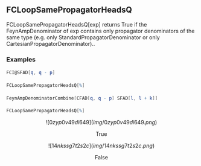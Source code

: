 ##  FCLoopSamePropagatorHeadsQ 

FCLoopSamePropagatorHeadsQ[exp]  returns True if the FeynAmpDenominator of exp contains only propagator denominators of the same type (e.g. only StandardPropagatorDenominator or only CartesianPropagatorDenominator)..

###  Examples 

```mathematica
FCI@SFAD[q, q - p] 
 
FCLoopSamePropagatorHeadsQ[%] 
 
FeynAmpDenominatorCombine[CFAD[q, q - p] SFAD[l, l + k]] 
 
FCLoopSamePropagatorHeadsQ[%]
```

$$![0zyp0v49di649](img/0zyp0v49di649.png)$$

$$\text{True}$$

$$![14nkssg7t2s2c](img/14nkssg7t2s2c.png)$$

$$\text{False}$$